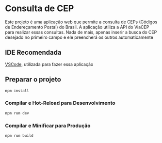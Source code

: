 # Consulta de CEP
Este projeto é uma aplicação web que permite a consulta de CEPs (Códigos de Endereçamento Postal) do Brasil. A aplicação utiliza a API do ViaCEP para realizar essas consultas.
Nada de mais, apenas inserir a busca do CEP desejado no primeiro campo e ele preencherá os outros automaticamente

## IDE Recomendada

[VSCode](https://code.visualstudio.com/), utilizada para fazer essa aplicação

## Preparar o projeto

```sh
npm install
```

### Compilar e Hot-Reload para Desenvolvimento

```sh
npm run dev
```

### Compilar e Minificar para Produção

```sh
npm run build
```
